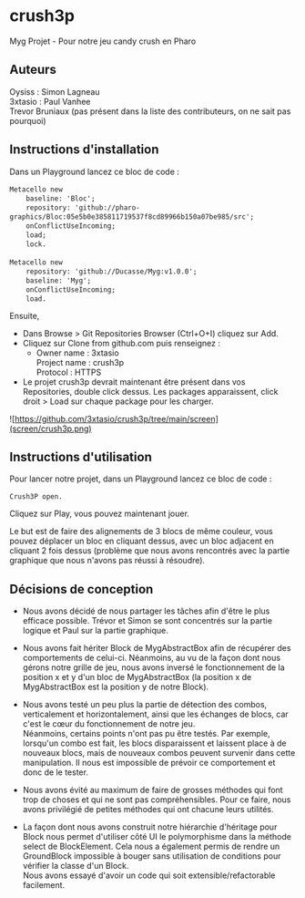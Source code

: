 # crush3p
Myg Projet - Pour notre jeu candy crush en Pharo

## Auteurs
Oysiss : Simon Lagneau  
3xtasio : Paul Vanhee  
Trevor Bruniaux (pas présent dans la liste des contributeurs, on ne sait pas pourquoi)  

## Instructions d'installation
Dans un Playground lancez ce bloc de code :
```
Metacello new
    baseline: 'Bloc';
    repository: 'github://pharo-graphics/Bloc:05e5b0e385811719537f8cd89966b150a07be985/src';
    onConflictUseIncoming;
    load;
    lock.

Metacello new
    repository: 'github://Ducasse/Myg:v1.0.0';
    baseline: 'Myg';
    onConflictUseIncoming;
    load.
```
Ensuite, 
- Dans Browse > Git Repositories Browser (Ctrl+O+I) cliquez sur Add.
- Cliquez sur Clone from github.com puis renseignez :  
    - Owner name : 3xtasio  
Project name : crush3p  
Protocol : HTTPS  
- Le projet crush3p devrait maintenant être présent dans vos Repositories, double click dessus. Les packages apparaissent, click droit > Load sur chaque package pour les charger.

![https://github.com/3xtasio/crush3p/tree/main/screen](screen/crush3p.png)

## Instructions d'utilisation

Pour lancer notre projet, dans un Playground lancez ce bloc de code : 
```
Crush3P open.
```
Cliquez sur Play, vous pouvez maintenant jouer.  

Le but est de faire des alignements de 3 blocs de même couleur, vous pouvez déplacer un bloc en cliquant dessus, avec un bloc adjacent en cliquant 2 fois dessus (problème que nous avons rencontrés avec la partie graphique que nous n'avons pas réussi à résoudre).

## Décisions de conception

- Nous avons décidé de nous partager les tâches afin d'être le plus efficace possible. Trévor et Simon se sont concentrés sur la partie logique et Paul sur la partie graphique.

- Nous avons fait hériter Block de MygAbstractBox afin de récupérer des comportements de celui-ci. Néanmoins, au vu de la façon dont nous gérons notre grille de jeu, nous avons inversé le fonctionnement de la position x et y d'un bloc de MygAbstractBox (la position x de MygAbstractBox est la position y de notre Block).

- Nous avons testé un peu plus la partie de détection des combos, verticalement et horizontalement, ainsi que les échanges de blocs, car c'est le cœur du fonctionnement de notre jeu.  
Néanmoins, certains points n'ont pas pu être testés. Par exemple, lorsqu'un combo est fait, les blocs disparaissent et laissent place à de nouveaux blocs, mais de nouveaux combos peuvent survenir dans cette manipulation. Il nous est impossible de prévoir ce comportement et donc de le tester.

- Nous avons évité au maximum de faire de grosses méthodes qui font trop de choses et qui ne sont pas compréhensibles. Pour ce faire, nous avons privilégié de petites méthodes qui ont chacune leurs utilités.

- La façon dont nous avons construit notre hiérarchie d'héritage pour Block nous permet d'utiliser côté UI le polymorphisme dans la méthode select de BlockElement.
Cela nous a également permis de rendre un GroundBlock impossible à bouger sans utilisation de conditions pour vérifier la classe d'un Block.  
Nous avons essayé d'avoir un code qui soit extensible/refactorable facilement.
